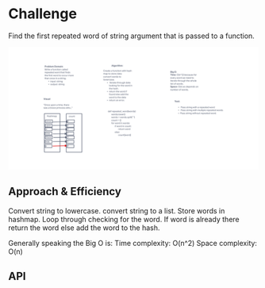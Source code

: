 # Challenge
<!-- Short summary or background information -->
Find the first repeated word of string argument that is passed to a function.

![white board](../hashmap_repeated_word/hashmap_repeated_word.png)

## Approach & Efficiency
<!-- What approach did you take? Why? What is the Big O space/time for this approach? -->
Convert string to lowercase. convert string to a list.
Store words in hashmap. Loop through checking for the word.
If word is already there return the word else add the word to the hash.

Generally speaking the Big O is:
Time complexity: O(n^2)
Space complexity: O(n)

## API
<!-- Description of each method publicly available in each of your hashtable -->
